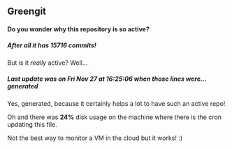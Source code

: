 ## Greengit

#### Do you wonder why this repository is so active?

##### After all it has 15716 commits!

But is it *really* active? Well...

##### Last update was on Fri Nov 27 at 16:25:06 when those lines were... generated

Yes, generated, because it certainly helps a lot to have such an active repo!

Oh and there was **24%** disk usage on the machine
where there is the cron updating this file.

Not the best way to monitor a VM in the cloud but it works! :)
